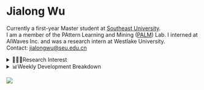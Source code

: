 #  Jialong Wu

Currently a first-year Master student at [Southeast University](https://www.seu.edu.cn/english/).<br>
I am a member of the PAttern Learning and Mining ([PALM](http://palm.seu.edu.cn/home.html)) Lab. I interned at AIWaves Inc. and was a research intern at Westlake University.<br>
Contact: jialongwu@seu.edu.cn
<details><summary>👨🏻‍💻Research Interest</summary>
My current research interests primarily encompass three aspects:

- Exploring the **synergies** between large-scale and small-scale models.
- Investigating the <strong>personalization and interactive</strong> abilities of LLMs.
- Utilizing  <strong>causal inference</strong>  to mitigate bias in conventional NLP tasks.

Recent works:
[Constituency Parsing using LLMs](https://arxiv.org/pdf/2310.19462.pdf), [Agents](https://arxiv.org/pdf/2309.07870.pdf)
</details>

<details><summary>📊Weekly Development Breakdown</summary>

<!--START_SECTION:waka-->

```txt
From: 17 November 2023 - To: 24 November 2023

Total Time: 13 hrs 36 mins

Python       10 hrs          ██████████████████▒░░░░░░   73.59 %
Other        1 hr 16 mins    ██▒░░░░░░░░░░░░░░░░░░░░░░   09.43 %
CSV          33 mins         █░░░░░░░░░░░░░░░░░░░░░░░░   04.13 %
TeX          31 mins         █░░░░░░░░░░░░░░░░░░░░░░░░   03.88 %
JavaScript   23 mins         ▓░░░░░░░░░░░░░░░░░░░░░░░░   02.92 %
```

<!--END_SECTION:waka-->

[![wakatime](https://wakatime.com/badge/user/c6720b29-9431-4a60-bc9d-e1fb2b6bd65f.svg)](https://wakatime.com/@c6720b29-9431-4a60-bc9d-e1fb2b6bd65f)
</details>

![](https://komarev.com/ghpvc/?username=callanwu)
